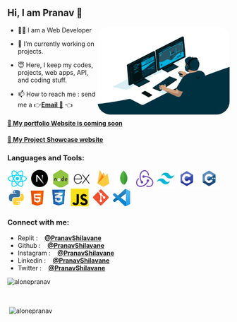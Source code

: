 <!---
alonepranav/alonepranav is a ✨ special ✨ repository because its `README.md` (this file) appears on your GitHub profile.
You can click the Preview link to take a look at your changes.
--->

<h2>Hi, I am Pranav 👋</h2>

<img src="./img/gif.gif" align="right" alt="GIF" height="200px" width="300px" style="border-radius:30px"/>

- 🧑‍💻 I am a Web Developer

- 🌱 I’m currently working on projects.
- 😇 Here, I keep my codes, projects, web apps, API, and coding stuff.
- 📫 How to reach me : send me a 👉<a href="mailto:pranavshilavane1@gmail.com">**Email 📩**</a> 👈

<h4><a href="/">🔗 My portfolio Website is coming soon</a></h4>

<h4><a href="https://project-pranav.web.app">🔗 My Project Showcase website</a></h4>

<h3 align="left">Languages and Tools:</h3>    
<p align="left">
<img src="./img/reactjs.png" alt="c" width="45" height="40"/>&nbsp;
<img src="./img/nextjs.png" alt="c" width="40" height="40"/>&nbsp;
<img src="./img/nodejs.png" alt="c" width="40" height="40"/>&nbsp;
<img src="./img/expressjs.png" alt="c" width="40" height="40"/>&nbsp;
<img src="./img/firebase.png" alt="c" width="40" height="40"/>&nbsp;
<img src="./img/mongodb.png" alt="c" width="40" height="40"/>&nbsp;
<img src="./img/redux.png" alt="c" width="39" height="40"/>&nbsp;
<img src="./img/tailwindcss.png" alt="c" width="40" height="40"/>&nbsp;
<img src="./img/c.png" alt="c" width="40" height="40"/>&nbsp;
<img src="./img/c++.png" alt="c" width="45" height="41"/>&nbsp;
<img src="./img/python.png" alt="c" width="40" height="40"/>&nbsp;
<img src="./img/html.png" alt="c" width="40" height="40"/>&nbsp;
<img src="./img/css.png" alt="c" width="40" height="40"/>&nbsp;
<img src="./img/js.png" alt="c" width="40" height="40"/>&nbsp;
<img src="./img/git.png" alt="c" width="40" height="40"/>&nbsp;
<img src="./img/vscode.png" alt="c" width="40" height="40"/>
</p>

<h3 align="left">Connect with me:</h3>

- Replit : &nbsp;&nbsp; **<a href="https://replit.com/@pranavshilavane" target="_blank">@PranavShilavane</a>**
- Github : &nbsp;&nbsp; **<a href="https://github.com/pranavshilavane" target="_blank">@PranavShilavane</a>**
- Instagram : &nbsp;&nbsp; **<a href="https://instagram.com/pranavshilavane" target="_blank">@PranavShilavane</a>**
- Linkedin : &nbsp;&nbsp; **<a href="https://www.linkedin.com/in/pranav-shilavane-9245b8236/" target="_blank">@PranavShilavane</a>**
- Twitter : &nbsp;&nbsp; **<a href="https://twitter.com/pranavshilavane" target="_blank">@PranavShilavane</a>**

<p>

<img align="left"  src="https://github-readme-stats.vercel.app/api/top-langs?username=alonepranav&show_icons=true&locale=en&layout=donut" alt="alonepranav" />
</p>

<br/>
<br/>
<br/>

<p>&nbsp;<img align="center" src="https://github-readme-stats.vercel.app/api?username=alonepranav&show_icons=true&locale=en" alt="alonepranav" /></p>

<!--
<p><img align="center" src="https://github-readme-streak-stats.herokuapp.com/?user=alonepranav&" alt="alonepranav" /></p> -->
